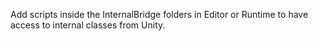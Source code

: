 Add scripts inside the InternalBridge folders in Editor or Runtime to have access to internal classes from Unity.